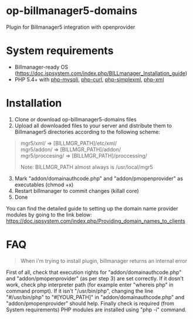 # op-billmanager5-domains
Plugin for Billmanager5 integration with openprovider

# System requirements

* Billmanager-ready OS (https://doc.ispsystem.com/index.php/BILLmanager_Installation_guide)
* PHP 5.4+ with [php-mysqli](https://www.php.net/manual/mysqli.installation.php), [php-curl](https://www.php.net/manual/curl.installation.php), [php-simplexml](https://www.php.net/manual/simplexml.installation.php), [php-xml](https://www.php.net/manual/dom.installation.php)

# Installation

1. Clone or download op-billmanager5-domains files
2. Upload all downloaded files to your server and distribute them to Billmanager5 directories according to the following scheme: 

> mgr5/xml/ => [BILLMGR_PATH]/etc/xml/  
> mgr5/addon/ => [BILLMGR_PATH]/addon/  
> mgr5/proccesing/ => [BILLMGR_PATH]/proccessing/  
> 
> Note: BILLMGR_PATH almost always is /usr/local/mgr5

3. Mark "addon/domainauthcode.php" and "addon/pmopenprovider" as executables (chmod +x)
3. Restart billmanager to commit changes (killall core)
4. Done


You can find the detailed guide to setting up the domain name provider modules by going to the link below:
https://doc.ispsystem.com/index.php/Providing_domain_names_to_clients

# FAQ

> When i'm trying to install plugin, billmanager returns an internal error

First of all, check that execution rights for "addon/domainauthcode.php" and "addon/pmopenprovider" (as per step 3) are set correctly. If it dosn't work, check php interpreter path (for example enter "whereis php" in command prompt). If it isn't "/usr/bin/php", changing the line "#/usr/bin/php" to "#[YOUR_PATH]" in "addon/domainauthcode.php" and "addon/pmopenprovider" should help. Finally check is required (from System requirements) PHP modules are installed using "php -i" command.
